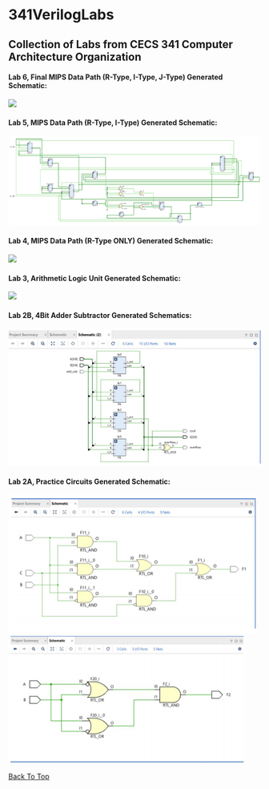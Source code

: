 # 341VerilogLabs
<h2>Collection of Labs from CECS 341 Computer Architecture Organization</h2>

<h4> Lab 6, Final MIPS Data Path (R-Type, I-Type, J-Type) Generated Schematic:</h4>
<img src = #>

<h4>Lab 5, MIPS Data Path (R-Type, I-Type) Generated Schematic:</h4>
<img src = https://github.com/JFraire1/341VerilogLabs/blob/main/images/Lab5Schematic.png>

<h4>Lab 4, MIPS Data Path (R-Type ONLY) Generated Schematic:</h4>
<img src = #>

<h4>Lab 3, Arithmetic Logic Unit Generated Schematic:</h4>
<img src = #>

<h4>Lab 2B, 4Bit Adder Subtractor Generated Schematics:</h4>
<img src = https://github.com/JFraire1/341VerilogLabs/blob/main/images/Lab2BSchematic.png>

<h4>Lab 2A, Practice Circuits Generated Schematic:</h4>
<img src = https://github.com/JFraire1/341VerilogLabs/blob/main/images/Lab2ASchematic1.png>

<img src = https://github.com/JFraire1/341VerilogLabs/blob/main/images/Lab2ASchematic2.png>

<a href = https://github.com/JFraire1/341VerilogLabs#341veriloglabs>Back To Top</a>
